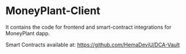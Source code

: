 # MoneyPlant-Client
It contains the code for frontend and smart-contract integrations for MoneyPlant dapp.

Smart Contracts available at: https://github.com/HemaDeviU/DCA-Vault
